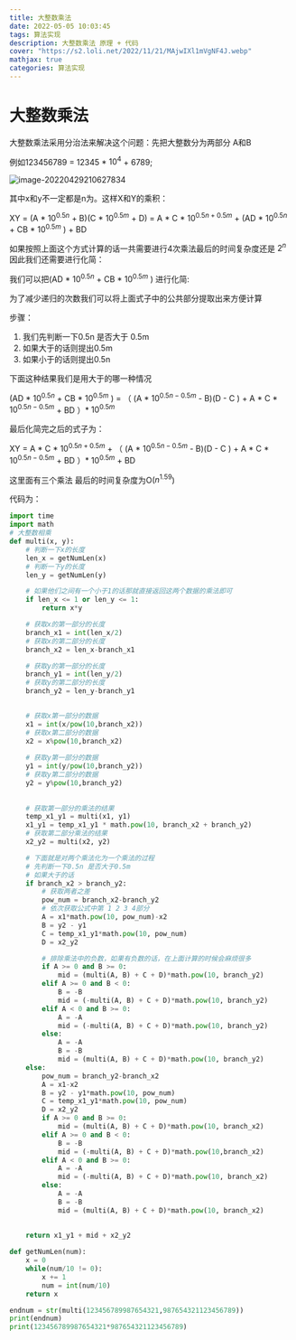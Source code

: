 ```yaml
---
title: 大整数乘法
date: 2022-05-05 10:03:45
tags: 算法实现
description: 大整数乘法 原理 + 代码
cover: "https://s2.loli.net/2022/11/21/MAjwIXl1mVgNF4J.webp"
mathjax: true
categories: 算法实现
---
```


# 大整数乘法

大整数乘法采用分治法来解决这个问题：先把大整数分为两部分 A和B

例如123456789 = 12345 * $10^4$ + 6789;

![image-20220429210627834](https://s2.loli.net/2022/11/04/oJp8R26tDwYlc3F.png)

其中x和y不一定都是n为。这样X和Y的乘积：

XY = (A *   $10^{0.5n}$   + B)(C *   $10^{0.5m}$   + D) = A * C *   $10^{0.5n + 0.5m}$   + (AD *   $10^{0.5n}$   + CB *    $10^{0.5m}$  ) + BD

如果按照上面这个方式计算的话一共需要进行4次乘法最后的时间复杂度还是 $2^n$  因此我们还需要进行化简：

我们可以把(AD *    $10^{0.5n}$   + CB *    $10^{0.5m}$  ) 进行化简:

为了减少递归的次数我们可以将上面式子中的公共部分提取出来方便计算

步骤：

1. 我们先判断一下0.5n 是否大于 0.5m
2. 如果大于的话则提出0.5m
3. 如果小于的话则提出0.5n

下面这种结果我们是用大于的哪一种情况

(AD *    $10^{0.5n}$   + CB *    $10^{0.5m}$  )  = （ (A  *   $10^{0.5n-0.5m}$  - B)(D - C ) + A * C *    $10^{0.5n - 0.5m}$   + BD ）* $10 ^ {0.5m}$

最后化简完之后的式子为：

 XY = A * C *   $10^{0.5n + 0.5m}$    + （ (A  *   $10^{0.5n-0.5m}$  - B)(D - C ) + A * C *    $10^{0.5n - 0.5m}$   + BD ）* $10 ^ {0.5m}$  + BD

这里面有三个乘法 最后的时间复杂度为O($n^{1.59}$) 

代码为：

```python
import time
import math
# 大整数相乘
def multi(x, y):
    # 判断一下x的长度
    len_x = getNumLen(x)
    # 判断一下y的长度
    len_y = getNumLen(y)

    # 如果他们之间有一个小于1的话那就直接返回这两个数据的乘法即可
    if len_x <= 1 or len_y <= 1:
        return x*y

    # 获取x的第一部分的长度
    branch_x1 = int(len_x/2)
    # 获取x的第二部分的长度 
    branch_x2 = len_x-branch_x1

    # 获取y的第一部分的长度
    branch_y1 = int(len_y/2)
    # 获取y的第二部分的长度
    branch_y2 = len_y-branch_y1
    

    # 获取x第一部分的数据
    x1 = int(x/pow(10,branch_x2))
    # 获取x第二部分的数据
    x2 = x%pow(10,branch_x2)
    
    # 获取y第一部分的数据
    y1 = int(y/pow(10,branch_y2))
    # 获取y第二部分的数据
    y2 = y%pow(10,branch_y2)
    
    
    # 获取第一部分的乘法的结果
    temp_x1_y1 = multi(x1, y1) 
    x1_y1 = temp_x1_y1 * math.pow(10, branch_x2 + branch_y2)
    # 获取第二部分乘法的结果
    x2_y2 = multi(x2, y2)

    # 下面就是对两个乘法化为一个乘法的过程
    # 先判断一下0.5n 是否大于0.5m
    # 如果大于的话
    if branch_x2 > branch_y2:
        # 获取两者之差
        pow_num = branch_x2-branch_y2
        # 依次获取公式中第 1 2 3 4部分
        A = x1*math.pow(10, pow_num)-x2
        B = y2 - y1
        C = temp_x1_y1*math.pow(10, pow_num)
        D = x2_y2

        # 排除乘法中的负数，如果有负数的话，在上面计算的时候会麻烦很多
        if A >= 0 and B >= 0:
            mid = (multi(A, B) + C + D)*math.pow(10, branch_y2)
        elif A >= 0 and B < 0:
            B = -B
            mid = (-multi(A, B) + C + D)*math.pow(10, branch_y2)
        elif A < 0 and B >= 0:
            A = -A
            mid = (-multi(A, B) + C + D)*math.pow(10, branch_y2)
        else:
            A = -A
            B = -B
            mid = (multi(A, B) + C + D)*math.pow(10, branch_y2)
    else:
        pow_num = branch_y2-branch_x2
        A = x1-x2
        B = y2 - y1*math.pow(10, pow_num)
        C = temp_x1_y1*math.pow(10, pow_num)
        D = x2_y2
        if A >= 0 and B >= 0:
            mid = (multi(A, B) + C + D)*math.pow(10, branch_x2)
        elif A >= 0 and B < 0:
            B = -B
            mid = (-multi(A, B) + C + D)*math.pow(10,branch_x2)
        elif A < 0 and B >= 0:
            A = -A
            mid = (-multi(A, B) + C + D)*math.pow(10, branch_x2)
        else:
            A = -A
            B = -B
            mid = (multi(A, B) + C + D)*math.pow(10, branch_x2)
    
    
    return x1_y1 + mid + x2_y2

def getNumLen(num):
    x = 0
    while(num/10 != 0):
        x += 1
        num = int(num/10)
    return x

endnum = str(multi(123456789987654321,987654321123456789))
print(endnum)
print(123456789987654321*987654321123456789)
```
